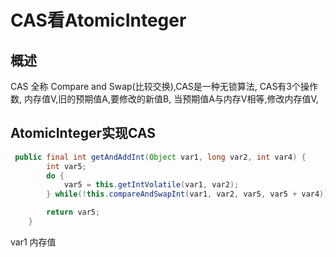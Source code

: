 # CAS看AtomicInteger



## 概述



CAS 全称 Compare and Swap(比较交换),CAS是一种无锁算法, CAS有3个操作数, 内存值V,旧的预期值A,要修改的新值B, 当预期值A与内存V相等,修改内存值V,



## AtomicInteger实现CAS



```java
 public final int getAndAddInt(Object var1, long var2, int var4) {
        int var5;
        do {
            var5 = this.getIntVolatile(var1, var2);
        } while(!this.compareAndSwapInt(var1, var2, var5, var5 + var4));

        return var5;
    }
```



var1 内存值